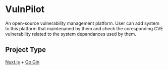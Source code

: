 # VulnPilot
An open-source vulnerability management platform. User can add system to this platform that maintenaned by them and check the coresponding CVE vulnerability related to the system depandances used by them.

## Project Type
[Nuxt.js](https://nuxt.com/) + [Go Gin](https://gin-gonic.com/)
